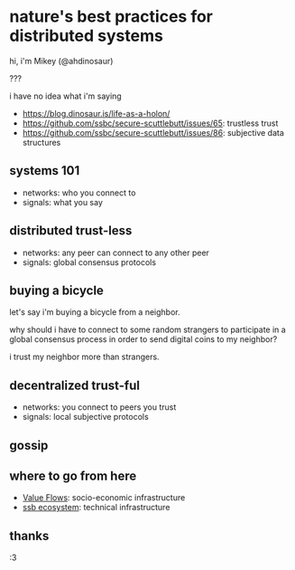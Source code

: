 # nature's best practices for distributed systems

hi, i'm Mikey (@ahdinosaur)

???

i have no idea what i'm saying

- https://blog.dinosaur.is/life-as-a-holon/
- https://github.com/ssbc/secure-scuttlebutt/issues/65: trustless trust 
- https://github.com/ssbc/secure-scuttlebutt/issues/86: subjective data structures

## systems 101

- networks: who you connect to
- signals: what you say

## distributed trust-less

- networks: any peer can connect to any other peer
- signals: global consensus protocols

## buying a bicycle

let's say i'm buying a bicycle from a neighbor.

why should i have to connect to some random strangers to participate in a global consensus process in order to send digital coins to my neighbor?

i trust my neighbor more than strangers.

## decentralized trust-ful

- networks: you connect to peers you trust
- signals: local subjective protocols

## gossip

## where to go from here

- [Value Flows](https://valueflo.ws): socio-economic infrastructure
- [ssb ecosystem](https://ssbc.github.io): technical infrastructure

## thanks

:3
